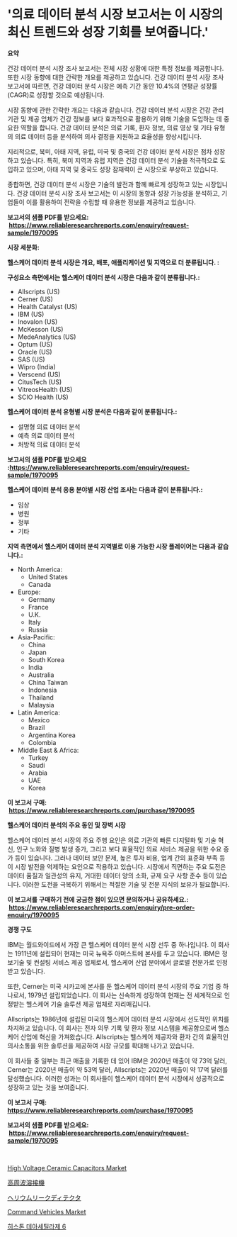 <p><h1>'의료 데이터 분석 시장 보고서는 이 시장의 최신 트렌드와 성장 기회를 보여줍니다.'</h1></p><p><strong>요약</strong></p>
<p><p>건강 데이터 분석 시장 조사 보고서는 전체 시장 상황에 대한 특정 정보를 제공합니다. 또한 시장 동향에 대한 간략한 개요를 제공하고 있습니다. 건강 데이터 분석 시장 조사 보고서에 따르면, 건강 데이터 분석 시장은 예측 기간 동안 10.4%의 연평균 성장률(CAGR)로 성장할 것으로 예상됩니다. </p><p>시장 동향에 관한 간략한 개요는 다음과 같습니다. 건강 데이터 분석 시장은 건강 관리 기관 및 제공 업체가 건강 정보를 보다 효과적으로 활용하기 위해 기술을 도입하는 데 중요한 역할을 합니다. 건강 데이터 분석은 의료 기록, 환자 정보, 의료 영상 및 기타 유형의 의료 데이터 등을 분석하여 의사 결정을 지원하고 효율성을 향상시킵니다.</p><p>지리적으로, 북미, 아태 지역, 유럽, 미국 및 중국의 건강 데이터 분석 시장은 점차 성장하고 있습니다. 특히, 북미 지역과 유럽 지역은 건강 데이터 분석 기술을 적극적으로 도입하고 있으며, 아태 지역 및 중국도 성장 잠재력이 큰 시장으로 부상하고 있습니다.</p><p>종합하면, 건강 데이터 분석 시장은 기술의 발전과 함께 빠르게 성장하고 있는 시장입니다. 건강 데이터 분석 시장 조사 보고서는 이 시장의 동향과 성장 가능성을 분석하고, 기업들이 이를 활용하여 전략을 수립할 때 유용한 정보를 제공하고 있습니다.</p></p>
<p><strong>보고서의 샘플 PDF를 받으세요: &nbsp;<a href="https://www.reliableresearchreports.com/enquiry/request-sample/1970095">https://www.reliableresearchreports.com/enquiry/request-sample/1970095</a></strong></p>
<p><strong>시장 세분화:</strong></p>
<p><strong> 헬스케어 데이터 분석 시장은 개요, 배포, 애플리케이션 및 지역으로 더 분류됩니다. :</strong></p>
<p><strong>구성요소 측면에서는 헬스케어 데이터 분석 시장은 다음과 같이 분류됩니다.:</strong></p>
<p><ul><li>Allscripts (US)</li><li>Cerner (US)</li><li>Health Catalyst (US)</li><li>IBM (US)</li><li>Inovalon (US)</li><li>McKesson (US)</li><li>MedeAnalytics (US)</li><li>Optum (US)</li><li>Oracle (US)</li><li>SAS (US)</li><li>Wipro (India)</li><li>Verscend (US)</li><li>CitusTech (US)</li><li>VitreosHealth (US)</li><li>SCIO Health (US)</li></ul></p>
<p><strong> 헬스케어 데이터 분석 유형별 시장 분석은 다음과 같이 분류됩니다.:</strong></p>
<p><ul><li>설명형 의료 데이터 분석</li><li>예측 의료 데이터 분석</li><li>처방적 의료 데이터 분석</li></ul></p>
<p><strong>보고서의 샘플 PDF를 받으세요 :<a href="https://www.reliableresearchreports.com/enquiry/request-sample/1970095">https://www.reliableresearchreports.com/enquiry/request-sample/1970095</a></strong></p>
<p><strong> 헬스케어 데이터 분석 응용 분야별 시장 산업 조사는 다음과 같이 분류됩니다.:</strong></p>
<p><ul><li>임상</li><li>병원</li><li>정부</li><li>기타</li></ul></p>
<p><strong>지역 측면에서 헬스케어 데이터 분석 지역별로 이용 가능한 시장 플레이어는 다음과 같습니다.:</strong></p>
<p><ul>
    <li>
        North America:
        <ul>
            <li>United States</li>
            <li>Canada</li>
        </ul>
    </li>
    <li>
        Europe:
        <ul>
            <li>Germany</li>
            <li>France</li>
            <li>U.K.</li>
            <li>Italy</li>
            <li>Russia</li>
        </ul>
    </li>
    <li>
        Asia-Pacific:
        <ul>
            <li>China</li>
            <li>Japan</li>
            <li>South Korea</li>
            <li>India</li>
            <li>Australia</li>
            <li>China Taiwan</li>
            <li>Indonesia</li>
            <li>Thailand</li>
            <li>Malaysia</li>
        </ul>
    </li>
    <li>
        Latin America:
        <ul>
            <li>Mexico</li>
            <li>Brazil</li>
            <li>Argentina Korea</li>
            <li>Colombia</li>
        </ul>
    </li>
    <li>
        Middle East & Africa:
        <ul>
            <li>Turkey</li>
            <li>Saudi</li>
            <li>Arabia</li>
            <li>UAE</li>
            <li>Korea</li>
        </ul>
    </li>
    </ul></p>
<p><strong>이 보고서 구매: &nbsp;<a href="https://www.reliableresearchreports.com/purchase/1970095">https://www.reliableresearchreports.com/purchase/1970095</a></strong></p>
<p><strong>헬스케어 데이터 분석의 주요 동인 및 장벽 시장</strong></p>
<p><p>헬스케어 데이터 분석 시장의 주요 주행 요인은 의료 기관의 빠른 디지털화 및 기술 혁신, 인구 노화와 질병 발생 증가, 그리고 보다 효율적인 의료 서비스 제공을 위한 수요 증가 등이 있습니다. 그러나 데이터 보안 문제, 높은 투자 비용, 업계 간의 표준화 부족 등이 시장 발전을 억제하는 요인으로 작용하고 있습니다. 시장에서 직면하는 주요 도전은 데이터 품질과 일관성의 유지, 거대한 데이터 양의 소화, 규제 요구 사항 준수 등이 있습니다. 이러한 도전을 극복하기 위해서는 적절한 기술 및 전문 지식의 보유가 필요합니다.</p></p>
<p><strong>이 보고서를 구매하기 전에 궁금한 점이 있으면 문의하거나 공유하세요.: &nbsp;<a href="https://www.reliableresearchreports.com/enquiry/pre-order-enquiry/1970095">https://www.reliableresearchreports.com/enquiry/pre-order-enquiry/1970095</a></strong></p>
<p><strong>경쟁 구도</strong></p>
<p><p>IBM는 월드와이드에서 가장 큰 헬스케어 데이터 분석 시장 선두 중 하나입니다. 이 회사는 1911년에 설립되어 현재는 미국 뉴욕주 아머스트에 본사를 두고 있습니다. IBM은 정보기술 및 컨설팅 서비스 제공 업체로서, 헬스케어 산업 분야에서 글로벌 전문가로 인정받고 있습니다. </p><p>또한, Cerner는 미국 시카고에 본사를 둔 헬스케어 데이터 분석 시장의 주요 기업 중 하나로서, 1979년 설립되었습니다. 이 회사는 신속하게 성장하여 현재는 전 세계적으로 인정받는 헬스케어 기술 솔루션 제공 업체로 자리매깁니다. </p><p>Allscripts는 1986년에 설립된 미국의 헬스케어 데이터 분석 시장에서 선도적인 위치를 차지하고 있습니다. 이 회사는 전자 의무 기록 및 환자 정보 시스템을 제공함으로써 헬스케어 산업에 혁신을 가져왔습니다. Allscripts는 헬스케어 제공자와 환자 간의 효율적인 의사소통을 위한 솔루션을 제공하여 시장 규모를 확대해 나가고 있습니다. </p><p>이 회사들 중 일부는 최근 매출을 기록한 데 있어 IBM은 2020년 매출이 약 73억 달러, Cerner는 2020년 매출이 약 53억 달러, Allscripts는 2020년 매출이 약 17억 달러를 달성했습니다. 이러한 성과는 이 회사들이 헬스케어 데이터 분석 시장에서 성공적으로 성장하고 있는 것을 보여줍니다.</p></p>
<p><strong>이 보고서 구매: &nbsp; <a href="https://www.reliableresearchreports.com/purchase/1970095">https://www.reliableresearchreports.com/purchase/1970095</a></strong></p>
<p><strong>보고서의 샘플 PDF를 받으세요: &nbsp;<a href="https://www.reliableresearchreports.com/enquiry/request-sample/1970095">https://www.reliableresearchreports.com/enquiry/request-sample/1970095</a></strong><strong></strong></p>
<p>&nbsp;</p>
<p><p><a href="https://github.com/juancolorado15/Market-Research-Report-List-2/blob/main/high-voltage-ceramic-capacitors-market.md">High Voltage Ceramic Capacitors Market</a></p><p><a href="https://github.com/mcbeesbxa270/Market-Research-Report-List-1/blob/main/306774112000.md">高周波溶接機</a></p><p><a href="https://medium.com/@alonzomoenrt8956/%E3%83%98%E3%83%AA%E3%82%A6%E3%83%A0%E3%83%AA%E3%83%BC%E3%82%AF%E6%A4%9C%E5%87%BA%E5%99%A8%E3%81%AE%E5%B8%82%E5%A0%B4%E5%8B%95%E5%90%91-%E5%B8%82%E5%A0%B4%E5%8B%95%E5%90%91-%E6%88%90%E9%95%B7-2024%E5%B9%B4%E3%81%8B%E3%82%892031%E5%B9%B4%E3%81%BE%E3%81%A7%E3%81%AE%E4%BA%88%E6%B8%AC-2034b8bf8bfd">ヘリウムリークディテクタ</a></p><p><a href="https://issuu.com/reportprime-2/docs/command-vehicles-market-size-2030.pptx">Command Vehicles Market</a></p><p><a href="https://github.com/vskv4779xr1/Market-Research-Report-List-1/blob/main/735748911220.md">히스톤 데아세틸라제 6</a></p></p>
